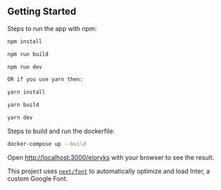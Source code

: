 
## Getting Started 

Steps to run the app with npm:

```bash
npm install

npm run build 

npm run dev

OR if you use yarn then:

yarn install

yarn build

yarn dev
```
Steps to build and run the dockerfile:

```bash
docker-compose up --build
```
Open [http://localhost:3000/eloryks](http://localhost:3000) with your browser to see the result.

This project uses [`next/font`](https://nextjs.org/docs/basic-features/font-optimization) to automatically optimize and load Inter, a custom Google Font.

